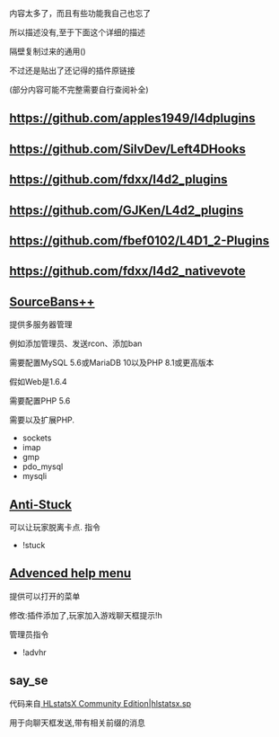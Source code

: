 内容太多了，而且有些功能我自己也忘了

所以描述没有,至于下面这个详细的描述

隔壁复制过来的通用()

不过还是贴出了还记得的插件原链接

(部分内容可能不完整需要自行查阅补全)

## https://github.com/apples1949/l4dplugins
## https://github.com/SilvDev/Left4DHooks
## https://github.com/fdxx/l4d2_plugins
## https://github.com/GJKen/L4d2_plugins
## https://github.com/fbef0102/L4D1_2-Plugins
## https://github.com/fdxx/l4d2_nativevote

## [SourceBans++](https://github.com/sbpp/sourcebans-pp/)
提供多服务器管理

例如添加管理员、发送rcon、添加ban

需要配置MySQL 5.6或MariaDB 10以及PHP 8.1或更高版本

假如Web是1.6.4

需要配置PHP 5.6

需要以及扩展PHP.
- sockets
- imap
- gmp
- pdo_mysql
- mysqli

## [Anti-Stuck](https://forums.alliedmods.net/showthread.php?p=2590950)
可以让玩家脱离卡点.
指令
- !stuck

## [Advenced help menu](https://forums.alliedmods.net/showthread.php?p=2798458)
提供可以打开的菜单

修改:插件添加了,玩家加入游戏聊天框提示!h

管理员指令
- !advhr

## say_se
代码来自[
HLstatsX Community Edition|hlstatsx.sp](https://bitbucket.org/Maverick_of_UC/hlstatsx-community-edition/src/master/sourcemod/scripting/hlstatsx.sp)

用于向聊天框发送,带有相关前缀的消息
